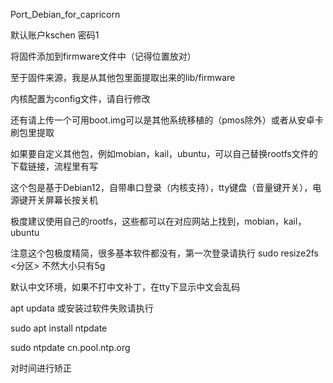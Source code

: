 Port_Debian_for_capricorn

默认账户kschen
密码1

将固件添加到firmware文件中（记得位置放对）

至于固件来源，我是从其他包里面提取出来的lib/firmware

内核配置为config文件，请自行修改

还有请上传一个可用boot.img可以是其他系统移植的（pmos除外）或者从安卓卡刷包里提取

如果要自定义其他包，例如mobian，kail，ubuntu，可以自己替换rootfs文件的下载链接，流程里有写

这个包是基于Debian12，自带串口登录（内核支持），tty键盘（音量键开关），电源键开关屏幕长按关机

极度建议使用自己的rootfs，这些都可以在对应网站上找到，mobian，kail，ubuntu

注意这个包极度精简，很多基本软件都没有，第一次登录请执行 sudo resize2fs <分区> 不然大小只有5g

默认中文环境，如果不打中文补丁，在tty下显示中文会乱码

apt updata 或安装过软件失败请执行

sudo apt install ntpdate

sudo ntpdate cn.pool.ntp.org

对时间进行矫正



